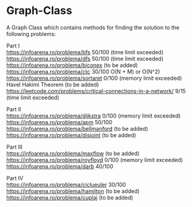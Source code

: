 # Graph-Class
A Graph Class which contains methods for finding the solution to the following problems:

Part I \
https://infoarena.ro/problema/bfs 50/100 (time limit exceeded) \
https://infoarena.ro/problema/dfs 50/100 (time limit exceeded) \
https://infoarena.ro/problema/biconex (to be added) \
https://infoarena.ro/problema/ctc 30/100 O(N + M) or O(N^2) \
https://infoarena.ro/problema/sortaret 0/100 (memory limit exceeded) <br />
Havel Hakimi Theorem (to be added) \
https://leetcode.com/problems/critical-connections-in-a-network/ 9/15 (time limit exceeded) 

Part II \
https://infoarena.ro/problema/dijkstra 0/100 (memory limit exceeded) \
https://infoarena.ro/problema/apm 50/100 \
https://infoarena.ro/problema/bellmanford (to be added) <br />
https://infoarena.ro/problema/disjoint (to be added) <br />

Part III \
https://infoarena.ro/problema/maxflow (to be added) \
https://infoarena.ro/problema/royfloyd 0/100 (memory limit exceeded) \
https://infoarena.ro/problema/darb 40/100

Part IV \
https://infoarena.ro/problema/ciclueuler 30/100 \
https://infoarena.ro/problema/hamilton (to be added) \
https://infoarena.ro/problema/cuplaj (to be added)

